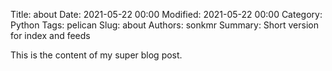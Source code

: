 Title: about
Date: 2021-05-22 00:00
Modified: 2021-05-22 00:00
Category: Python
Tags: pelican
Slug: about
Authors: sonkmr
Summary: Short version for index and feeds

This is the content of my super blog post.
